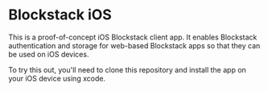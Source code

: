 # Blockstack iOS

This is a proof-of-concept iOS Blockstack client app. It enables Blockstack authentication and storage for web-based Blockstack apps so that they can be used on iOS devices.

To try this out, you'll need to clone this repository and install the app on your iOS device using xcode.
